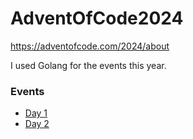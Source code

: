 # AdventOfCode2024

https://adventofcode.com/2024/about

I used Golang for the events this year.

### Events

- [Day 1](https://adventofcode.com/2024/day/1)
- [Day 2](https://adventofcode.com/2024/day/2)
